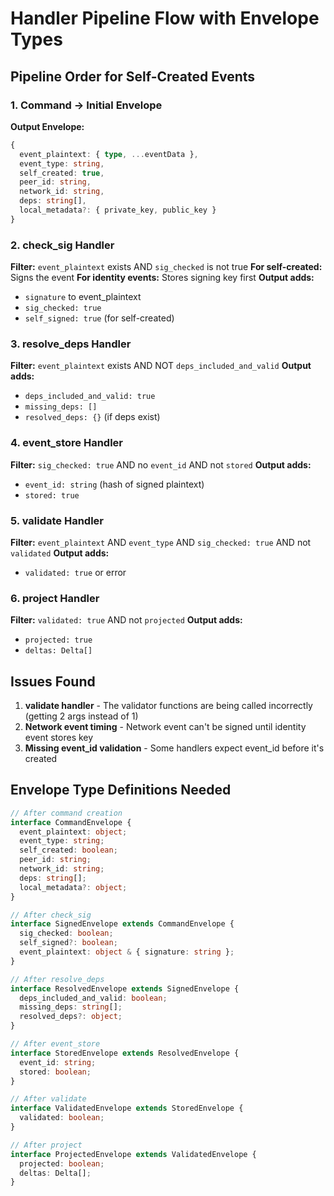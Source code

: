 # Handler Pipeline Flow with Envelope Types

## Pipeline Order for Self-Created Events

### 1. Command → Initial Envelope
**Output Envelope:**
```typescript
{
  event_plaintext: { type, ...eventData },
  event_type: string,
  self_created: true,
  peer_id: string,
  network_id: string,
  deps: string[],
  local_metadata?: { private_key, public_key }
}
```

### 2. check_sig Handler
**Filter:** `event_plaintext` exists AND `sig_checked` is not true
**For self-created:** Signs the event
**For identity events:** Stores signing key first
**Output adds:**
- `signature` to event_plaintext
- `sig_checked: true`
- `self_signed: true` (for self-created)

### 3. resolve_deps Handler  
**Filter:** `event_plaintext` exists AND NOT `deps_included_and_valid`
**Output adds:**
- `deps_included_and_valid: true`
- `missing_deps: []`
- `resolved_deps: {}` (if deps exist)

### 4. event_store Handler
**Filter:** `sig_checked: true` AND no `event_id` AND not `stored`
**Output adds:**
- `event_id: string` (hash of signed plaintext)
- `stored: true`

### 5. validate Handler
**Filter:** `event_plaintext` AND `event_type` AND `sig_checked: true` AND not `validated`
**Output adds:**
- `validated: true` or error

### 6. project Handler
**Filter:** `validated: true` AND not `projected`
**Output adds:**
- `projected: true`
- `deltas: Delta[]`

## Issues Found

1. **validate handler** - The validator functions are being called incorrectly (getting 2 args instead of 1)
2. **Network event timing** - Network event can't be signed until identity event stores key
3. **Missing event_id validation** - Some handlers expect event_id before it's created

## Envelope Type Definitions Needed

```typescript
// After command creation
interface CommandEnvelope {
  event_plaintext: object;
  event_type: string;
  self_created: boolean;
  peer_id: string;
  network_id: string;
  deps: string[];
  local_metadata?: object;
}

// After check_sig
interface SignedEnvelope extends CommandEnvelope {
  sig_checked: boolean;
  self_signed?: boolean;
  event_plaintext: object & { signature: string };
}

// After resolve_deps
interface ResolvedEnvelope extends SignedEnvelope {
  deps_included_and_valid: boolean;
  missing_deps: string[];
  resolved_deps?: object;
}

// After event_store
interface StoredEnvelope extends ResolvedEnvelope {
  event_id: string;
  stored: boolean;
}

// After validate
interface ValidatedEnvelope extends StoredEnvelope {
  validated: boolean;
}

// After project
interface ProjectedEnvelope extends ValidatedEnvelope {
  projected: boolean;
  deltas: Delta[];
}
```